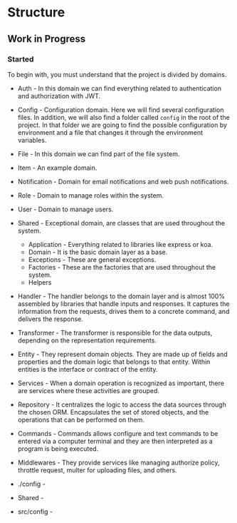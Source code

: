 # Structure

## Work in Progress

### Started

To begin with, you must understand that the project is divided by domains.

* Auth - In this domain we can find everything related to authentication and authorization with JWT.
* Config - Configuration domain. Here we will find several configuration files. In addition, we will also find a folder called `config` in the root of the project. In that folder we are going to find the possible configuration by environment and a file that changes it through the environment variables.
* File - In this domain we can find part of the file system.
* Item - An example domain.
* Notification - Domain for email notifications and web push notifications.
* Role - Domain to manage roles within the system.
* User - Domain to manage users.
* Shared - Exceptional domain, are classes that are used throughout the system.
  
     * Application - Everything related to libraries like express or koa.
     * Domain - It is the basic domain layer as a base.
     * Exceptions - These are general exceptions.
     * Factories - These are the factories that are used throughout the system.
     * Helpers

* Handler - The handler belongs to the domain layer and is almost 100% assembled by libraries that handle inputs and responses. It captures the information from the requests, drives them to a concrete command, and delivers the response.

* Transformer - The transformer is responsible for the data outputs, depending on the representation requirements. <averiguarDto>

* Entity - They represent domain objects. They are made up of fields and properties and the domain logic that belongs to that entity.
Within entities is the interface or contract of the entity.

* Services - When a domain operation is recognized as important, there are services where these activities are grouped.

* Repository - It centralizes the logic to access the data sources through the chosen ORM. Encapsulates the set of stored objects, and the operations that can be performed on them.

* Commands - Commands allows configure and text commands to be entered via a computer terminal and they are then interpreted as a program is being executed.

* Middlewares - They provide services like managing authorize policy, throttle request, multer for uploading files, and others.

* ./config - <repetida>

* Shared - <repetida>

* src/config - <repetida>

